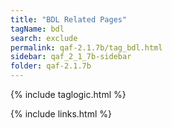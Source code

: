 ```yaml
---
title: "BDL Related Pages"
tagName: bdl
search: exclude
permalink: qaf-2.1.7b/tag_bdl.html
sidebar: qaf_2_1_7b-sidebar
folder: qaf-2.1.7b
---
```

{% include taglogic.html %}

{% include links.html %}
